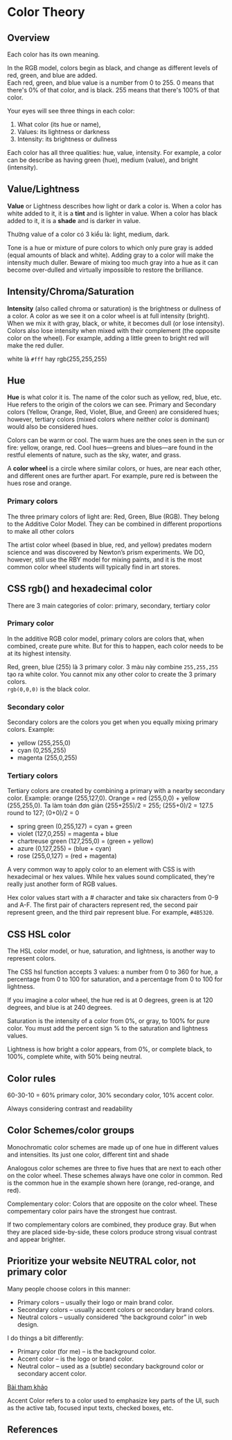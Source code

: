 # Color Theory

## Overview

Each color has its own meaning.

In the RGB model, colors begin as black, and change as different levels of red, green, and blue are added.  
Each red, green, and blue value is a number from 0 to 255. 0 means that there's 0% of that color, and is black. 255 means that there's 100% of that color.

Your eyes will see three things in each color:

1. What color (its hue or name),
2. Values: its lightness or darkness
3. Intensity: its brightness or dullness

Each color has all three qualities: hue, value, intensity. For example, a color can be describe as having green (hue), medium (value), and bright (intensity).

## Value/Lightness

**Value** or Lightness describes how light or dark a color is. When a color has white added to it, it is a **tint** and is lighter in value. When a color has black added to it, it is a **shade** and is darker in value.

Thường value of a color có 3 kiểu là: light, medium, dark.

Tone is a hue or mixture of pure colors to which only pure gray is added (equal amounts of black and white). Adding gray to a color will make the intensity much duller. Beware of mixing too much gray into a hue as it can become over-dulled and virtually impossible to restore the brilliance.

## Intensity/Chroma/Saturation

**Intensity** (also called chroma or saturation) is the brightness or dullness of a color. A color as we see it on a color wheel is at full intensity (bright). When we mix it with gray, black, or white, it becomes dull (or lose intensity). Colors also lose intensity when mixed with their complement (the opposite color on the wheel). For example, adding a little green to bright red will make the red duller.

white là `#fff` hay rgb(255,255,255)

## Hue

**Hue** is what color it is. The name of the color such as yellow, red, blue, etc. Hue refers to the origin of the colors we can see. Primary and Secondary colors (Yellow, Orange, Red, Violet, Blue, and Green) are considered hues; however, tertiary colors (mixed colors where neither color is dominant) would also be considered hues.

Colors can be warm or cool. The warm hues are the ones seen in the sun or fire: yellow, orange, red. Cool hues—greens and blues—are found in the restful elements of nature, such as the sky, water, and grass.

A **color wheel** is a circle where similar colors, or hues, are near each other, and different ones are further apart. For example, pure red is between the hues rose and orange.

### Primary colors

The three primary colors of light are: Red, Green, Blue (RGB). They belong to the Additive Color Model. They can be combined in different proportions to make all other colors

The artist color wheel (based in blue, red, and yellow) predates modern science and was discovered by Newton’s prism experiments. We DO, however, still use the RBY model for mixing paints, and it is the most common color wheel students will typically find in art stores.

## CSS rgb() and hexadecimal color

There are 3 main categories of color: primary, secondary, tertiary color

### Primary color

In the additive RGB color model, primary colors are colors that, when combined, create pure white. But for this to happen, each color needs to be at its highest intensity.

Red, green, blue (255) là 3 primary color. 3 màu này combine `255,255,255` tạo ra white color. You cannot mix any other color to create the 3 primary colors.  
`rgb(0,0,0)` is the black color.

### Secondary color

Secondary colors are the colors you get when you equally mixing primary colors. Example:

- yellow (255,255,0)
- cyan (0,255,255)
- magenta (255,0,255)

### Tertiary colors

Tertiary colors are created by combining a primary with a nearby secondary color. Example: orange (255,127,0). Orange = red (255,0,0) + yellow (255,255,0). Ta làm toán đơn giản (255+255)/2 = 255; (255+0)/2 = 127.5 round to 127; (0+0)/2 = 0

- spring green (0,255,127) = cyan + green
- violet (127,0,255) = magenta + blue
- chartreuse green (127,255,0) = (green + yellow)
- azure (0,127,255) = (blue + cyan)
- rose (255,0,127) = (red + magenta)

A very common way to apply color to an element with CSS is with hexadecimal or hex values. While hex values sound complicated, they're really just another form of RGB values.

Hex color values start with a # character and take six characters from 0-9 and A-F. The first pair of characters represent red, the second pair represent green, and the third pair represent blue. For example, `#4B5320`.

## CSS HSL color

The HSL color model, or hue, saturation, and lightness, is another way to represent colors.

The CSS hsl function accepts 3 values: a number from 0 to 360 for hue, a percentage from 0 to 100 for saturation, and a percentage from 0 to 100 for lightness.

If you imagine a color wheel, the hue red is at 0 degrees, green is at 120 degrees, and blue is at 240 degrees.

Saturation is the intensity of a color from 0%, or gray, to 100% for pure color. You must add the percent sign % to the saturation and lightness values.

Lightness is how bright a color appears, from 0%, or complete black, to 100%, complete white, with 50% being neutral.

## Color rules

60-30-10 = 60% primary color, 30% secondary color, 10% accent color.

Always considering contrast and readability

## Color Schemes/color groups

Monochromatic color schemes are made up of one hue in different values and intensities. Its just one color, different tint and shade

Analogous color schemes are three to five hues that are next to each other on the color wheel. These schemes always have one color in common. Red is the common hue in the example shown here (orange, red-orange, and red).

Complementary color: Colors that are opposite on the color wheel. These compementary color pairs have the strongest hue contrast.

If two complementary colors are combined, they produce gray. But when they are placed side-by-side, these colors produce strong visual contrast and appear brighter.

## Prioritize your website NEUTRAL color, not primary color

Many people choose colors in this manner:

- Primary colors – usually their logo or main brand color.
- Secondary colors – usually accent colors or secondary brand colors.
- Neutral colors – usually considered “the background color” in web design.

I do things a bit differently:

- Primary color (for me) – is the background color.
- Accent color – is the logo or brand color.
- Neutral color – used as a (subtle) secondary background color or secondary accent color.

[Bài tham khảo](https://wpjohnny.com/prioritize-neutral-color-not-primary-color/#:~:text=Primary%20colors%20%E2%80%93%20usually%20their%20logo,background%20color%E2%80%9D%20in%20web%20design.)

Accent Color refers to a color used to emphasize key parts of the UI, such as the active tab, focused input texts, checked boxes, etc.

## References

